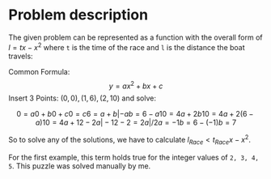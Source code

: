# Problem description

The given problem can be represented as a function with the overall form of $l=tx-x^2$ where `t` is the time of the race and `l` is the distance the boat travels:

Common Formula: $$y = ax^2+bx+c$$
Insert 3 Points: $(0,0), (1,6), (2,10)$ and solve: 
```math
0=a0+b0+c

0=c

6=a+b  | -a

b=6-a

10=4a+2b

10=4a+2(6-a)

10=4a+12-2a | -12

-2=2a | /2

a=-1

b=6-(-1)

b=7
```

So to solve any of the solutions, we have to calculate $l_{Race} < t_{Race} x-x^2$.

For the first example, this term holds true for the integer values of `2, 3, 4, 5`. This puzzle was solved manually by me.
